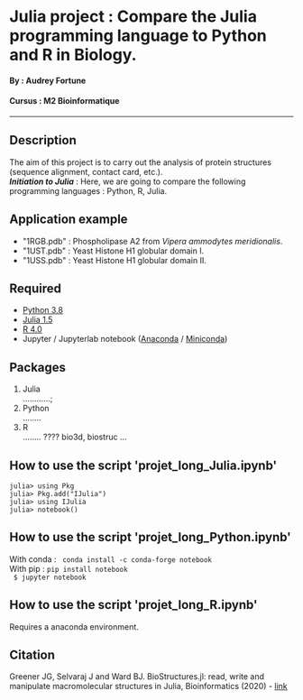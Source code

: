 # Julia project : Compare the Julia programming language to Python and R in Biology.

#### By : Audrey Fortune
#### Cursus : M2 Bioinformatique
-----------------

## Description 
The aim of this project is to carry out the analysis of protein structures (sequence alignment, contact card, etc.). <br/>
***Initiation to Julia*** : Here, we are going to compare the following programming languages : Python, R, Julia. 

## Application example
- "1RGB.pdb" : Phospholipase A2 from *Vipera ammodytes meridionalis*.
- "1UST.pdb" : Yeast Histone H1 globular domain I.
- "1USS.pdb" : Yeast Histone H1 globular domain II.

## Required
- [Python 3.8](https://www.python.org/downloads/)
- [Julia 1.5](https://julialang.org/downloads/)
- [R 4.0](https://cran.r-project.org/)
- Jupyter / Jupyterlab notebook ([Anaconda](https://www.anaconda.com/products/individual#Downloads) / [Miniconda](https://docs.conda.io/en/latest/miniconda.html)) 

## Packages
1. Julia  <br/>
............;
2. Python  <br/>
........
3. R  <br/>
........
???? bio3d, biostruc ...

## How to use the script 'projet_long_Julia.ipynb' <br/>
 ```
julia> using Pkg
julia> Pkg.add("IJulia")
julia> using IJulia
julia> notebook()
```

## How to use the script 'projet_long_Python.ipynb' <br/>
With conda : ```  conda install -c conda-forge notebook ```  <br/>
With pip : ``` pip install notebook ``` <br/>
 ``` $ jupyter notebook``` <br/>


## How to use the script 'projet_long_R.ipynb' <br/>
Requires a anaconda environment. <br/>


## Citation

Greener JG, Selvaraj J and Ward BJ. BioStructures.jl: read, write and manipulate macromolecular structures in Julia, Bioinformatics (2020) - [link](https://academic.oup.com/bioinformatics/article/36/14/4206/5837108?guestAccessKey=aec90643-1d43-4521-9883-4a4a669187da)
